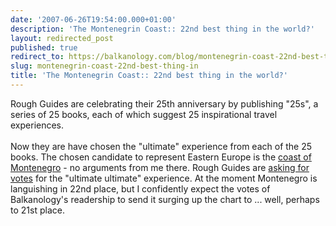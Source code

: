 ```yaml
---
date: '2007-06-26T19:54:00.000+01:00'
description: 'The Montenegrin Coast:: 22nd best thing in the world?'
layout: redirected_post
published: true
redirect_to: https://balkanology.com/blog/montenegrin-coast-22nd-best-thing-in/
slug: montenegrin-coast-22nd-best-thing-in
title: 'The Montenegrin Coast:: 22nd best thing in the world?'
---
```


Rough Guides are celebrating their 25th anniversary by publishing "25s", a series of 25 books, each of which suggest 25 inspirational travel experiences. <br /><br />Now they are have chosen the "ultimate" experience from each of the 25 books. The chosen candidate to represent Eastern Europe is the <a href="http://25s.roughguides.com/experience/Eastern-Europe.aspx">coast of Montenegro</a> - no arguments from me there. Rough Guides are <a href="http://25s.roughguides.com/">asking for votes</a> for the "ultimate ultimate" experience. At the moment Montenegro is languishing in 22nd place, but I confidently expect the votes of Balkanology's readership to send it surging up the chart to ... well, perhaps to 21st place.